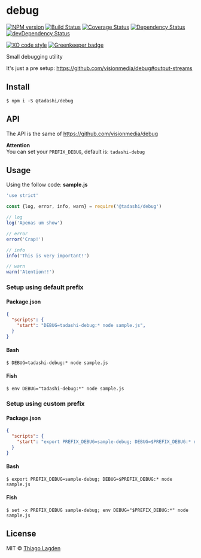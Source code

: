 # debug

[![NPM version][npm-img]][npm]
[![Build Status][ci-img]][ci]
[![Coverage Status][coveralls-img]][coveralls]
[![Dependency Status][dep-img]][dep]
[![devDependency Status][devDep-img]][devDep]

[![XO code style][xo-img]][xo]
[![Greenkeeper badge][greenkeeper-img]][greenkeeper]

[npm-img]:         https://img.shields.io/npm/v/@tadashi/debug.svg
[npm]:             https://www.npmjs.com/package/@tadashi/debug
[ci-img]:          https://travis-ci.org/lagden/debug.svg
[ci]:              https://travis-ci.org/lagden/debug
[coveralls-img]:   https://coveralls.io/repos/github/lagden/debug/badge.svg?branch=master
[coveralls]:       https://coveralls.io/github/lagden/debug?branch=master
[dep-img]:         https://david-dm.org/lagden/debug.svg
[dep]:             https://david-dm.org/lagden/debug
[devDep-img]:      https://david-dm.org/lagden/debug/dev-status.svg
[devDep]:          https://david-dm.org/lagden/debug#info=devDependencies
[xo-img]:          https://img.shields.io/badge/code_style-XO-5ed9c7.svg
[xo]:              https://github.com/sindresorhus/xo
[greenkeeper-img]: https://badges.greenkeeper.io/lagden/debug.svg
[greenkeeper]:     https://greenkeeper.io/


Small debugging utility

It's just a pre setup: https://github.com/visionmedia/debug#output-streams


## Install

```
$ npm i -S @tadashi/debug
```


## API

The API is the same of https://github.com/visionmedia/debug

**Attention**  
You can set your `PREFIX_DEBUG`, default is: `tadashi-debug`


## Usage

Using the follow code: **sample.js**

```js
'use strict'

const {log, error, info, warn} = require('@tadashi/debug')

// log
log('Apenas um show')

// error
error('Crap!')

// info
info('This is very important!')

// warn
warn('Atention!!')
```


### Setup using default prefix

#### Package.json

```json
{
  "scripts": {
    "start": "DEBUG=tadashi-debug:* node sample.js",
  }
}
```

#### Bash

```
$ DEBUG=tadashi-debug:* node sample.js
```


#### Fish

```
$ env DEBUG="tadashi-debug:*" node sample.js
```


### Setup using custom prefix

#### Package.json

```json
{
  "scripts": {
    "start": "export PREFIX_DEBUG=sample-debug; DEBUG=$PREFIX_DEBUG:* node sample.js"
  }
}
```

#### Bash

```
$ export PREFIX_DEBUG=sample-debug; DEBUG=$PREFIX_DEBUG:* node sample.js
```


#### Fish

```
$ set -x PREFIX_DEBUG sample-debug; env DEBUG="$PREFIX_DEBUG:*" node sample.js
```


## License

MIT © [Thiago Lagden](http://lagden.in)
